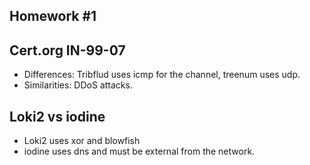 ## Homework #1

## Cert.org IN-99-07
- Differences:  Tribflud uses icmp for the channel, treenum uses udp.
- Similarities: DDoS attacks.

## Loki2 vs iodine
- Loki2 uses xor and blowfish
- iodine uses dns and must be external from the network.
